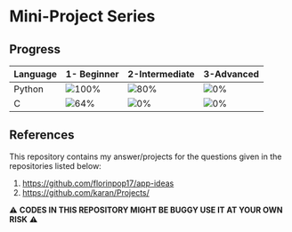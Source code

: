 # Mini-Project Series

## Progress

|Language|1- Beginner| 2-Intermediate | 3-Advanced |
|----------| ---------- | ---------- |---------- |
|Python| ![100%](https://progress-bar.dev/100) | ![80%](https://progress-bar.dev/80)| ![0%](https://progress-bar.dev/0)|
|C| ![64%](https://progress-bar.dev/64) | ![0%](https://progress-bar.dev/0) |![0%](https://progress-bar.dev/0)|


## References
This repository contains my answer/projects for the questions given in the repositories listed below:
1. https://github.com/florinpop17/app-ideas
2. https://github.com/karan/Projects/


:warning: **CODES IN THIS REPOSITORY MIGHT BE BUGGY USE IT AT YOUR OWN RISK** :warning:
